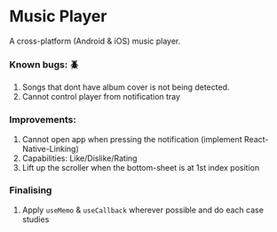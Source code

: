 # Music Player

A cross-platform (Android & iOS) music player.

### Known bugs: 🪲

1. Songs that dont have album cover is not being detected.
2. Cannot control player from notification tray

### Improvements:

1. Cannot open app when pressing the notification (implement React-Native-Linking)
2. Capabilities: Like/Dislike/Rating
3. Lift up the scroller when the bottom-sheet is at 1st index position

### Finalising

1. Apply `useMemo` & `useCallback` wherever possible and do each case studies
